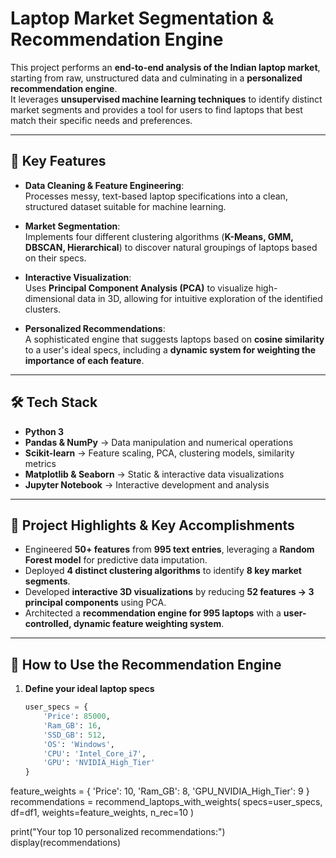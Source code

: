 # Laptop Market Segmentation & Recommendation Engine

This project performs an **end-to-end analysis of the Indian laptop market**, starting from raw, unstructured data and culminating in a **personalized recommendation engine**.  
It leverages **unsupervised machine learning techniques** to identify distinct market segments and provides a tool for users to find laptops that best match their specific needs and preferences.

---

## 🔑 Key Features

- **Data Cleaning & Feature Engineering**:  
  Processes messy, text-based laptop specifications into a clean, structured dataset suitable for machine learning.

- **Market Segmentation**:  
  Implements four different clustering algorithms (**K-Means, GMM, DBSCAN, Hierarchical**) to discover natural groupings of laptops based on their specs.

- **Interactive Visualization**:  
  Uses **Principal Component Analysis (PCA)** to visualize high-dimensional data in 3D, allowing for intuitive exploration of the identified clusters.

- **Personalized Recommendations**:  
  A sophisticated engine that suggests laptops based on **cosine similarity** to a user's ideal specs, including a **dynamic system for weighting the importance of each feature**.

---

## 🛠 Tech Stack

- **Python 3**
- **Pandas & NumPy** → Data manipulation and numerical operations  
- **Scikit-learn** → Feature scaling, PCA, clustering models, similarity metrics  
- **Matplotlib & Seaborn** → Static & interactive data visualizations  
- **Jupyter Notebook** → Interactive development and analysis  

---

## 📌 Project Highlights & Key Accomplishments

- Engineered **50+ features** from **995 text entries**, leveraging a **Random Forest model** for predictive data imputation.  
- Deployed **4 distinct clustering algorithms** to identify **8 key market segments**.  
- Developed **interactive 3D visualizations** by reducing **52 features → 3 principal components** using PCA.  
- Architected a **recommendation engine for 995 laptops** with a **user-controlled, dynamic feature weighting system**.  

---

## 🚀 How to Use the Recommendation Engine

1. **Define your ideal laptop specs**
   ```python
   user_specs = {
       'Price': 85000, 
       'Ram_GB': 16, 
       'SSD_GB': 512,
       'OS': 'Windows',
       'CPU': 'Intel_Core_i7', 
       'GPU': 'NVIDIA_High_Tier'
   }
feature_weights = {
    'Price': 10,
    'Ram_GB': 8,
    'GPU_NVIDIA_High_Tier': 9
}
recommendations = recommend_laptops_with_weights(
    specs=user_specs, 
    df=df1, 
    weights=feature_weights, 
    n_rec=10
)

print("Your top 10 personalized recommendations:")
display(recommendations)
